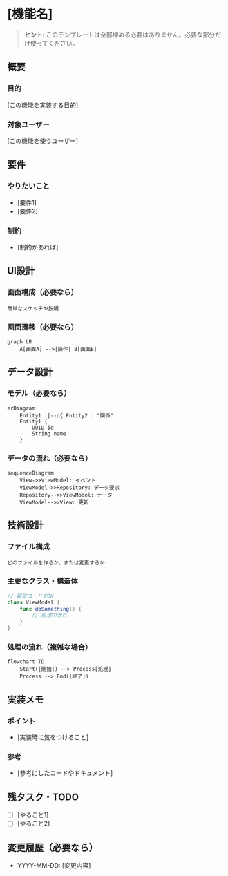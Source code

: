 # [機能名]

> **ヒント**: このテンプレートは全部埋める必要はありません。必要な部分だけ使ってください。

## 概要

### 目的
[この機能を実装する目的]

### 対象ユーザー
[この機能を使うユーザー]

## 要件

### やりたいこと
- [要件1]
- [要件2]

### 制約
- [制約があれば]

## UI設計

### 画面構成（必要なら）

```
簡単なスケッチや説明
```

### 画面遷移（必要なら）

```mermaid
graph LR
    A[画面A] -->|操作| B[画面B]
```

## データ設計

### モデル（必要なら）

```mermaid
erDiagram
    Entity1 ||--o{ Entity2 : "関係"
    Entity1 {
        UUID id
        String name
    }
```

### データの流れ（必要なら）

```mermaid
sequenceDiagram
    View->>ViewModel: イベント
    ViewModel->>Repository: データ要求
    Repository-->>ViewModel: データ
    ViewModel-->>View: 更新
```

## 技術設計

### ファイル構成

```
どのファイルを作るか、または変更するか
```

### 主要なクラス・構造体

```swift
// 疑似コードでOK
class ViewModel {
    func doSomething() {
        // 処理の流れ
    }
}
```

### 処理の流れ（複雑な場合）

```mermaid
flowchart TD
    Start([開始]) --> Process[処理]
    Process --> End([終了])
```

## 実装メモ

### ポイント
- [実装時に気をつけること]

### 参考
- [参考にしたコードやドキュメント]

## 残タスク・TODO

- [ ] [やること1]
- [ ] [やること2]

## 変更履歴（必要なら）

- YYYY-MM-DD: [変更内容]

